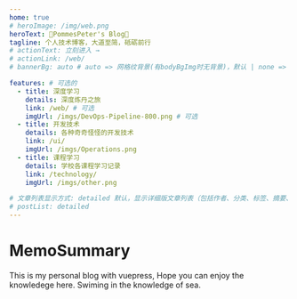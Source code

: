 ```yaml
---
home: true
# heroImage: /img/web.png
heroText: 🔷PommesPeter's Blog🔷
tagline: 个人技术博客，大道至简，砥砺前行
# actionText: 立刻进入 →
# actionLink: /web/
# bannerBg: auto # auto => 网格纹背景(有bodyBgImg时无背景)，默认 | none => 无 | '大图地址' | background: 自定义背景样式       提示：如发现文本颜色不适应你的背景时可以到palette.styl修改$bannerTextColor变量

features: # 可选的
  - title: 深度学习
    details: 深度炼丹之旅
    link: /web/ # 可选
    imgUrl: /imgs/DevOps-Pipeline-800.png # 可选
  - title: 开发技术
    details: 各种奇奇怪怪的开发技术
    link: /ui/
    imgUrl: /imgs/Operations.png
  - title: 课程学习
    details: 学校各课程学习记录
    link: /technology/
    imgUrl: /imgs/other.png

# 文章列表显示方式: detailed 默认，显示详细版文章列表（包括作者、分类、标签、摘要、分页等）| simple => 显示简约版文章列表（仅标题和日期）| none 不显示文章列表
# postList: detailed
---
```


# MemoSummary
This is my personal blog with vuepress, Hope you can enjoy the knowledege here. Swiming in the knowledge of sea.

